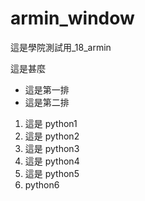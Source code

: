 # armin_window
這是學院測試用_18_armin

這是甚麼

- 這是第一排
- 這是第二排

1. 這是 python1
2. 這是 python2
3. 這是 python3
4. 這是 python4
5. 這是 python5
6. python6
